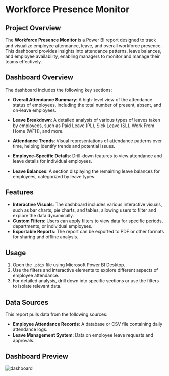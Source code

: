 # Workforce Presence Monitor

## Project Overview
The **Workforce Presence Monitor** is a Power BI report designed to track and visualize employee attendance, leave, and overall workforce presence. This dashboard provides insights into attendance patterns, leave balances, and employee availability, enabling managers to monitor and manage their teams effectively.

## Dashboard Overview
The dashboard includes the following key sections:

- **Overall Attendance Summary**: A high-level view of the attendance status of employees, including the total number of present, absent, and on-leave employees.
  
- **Leave Breakdown**: A detailed analysis of various types of leaves taken by employees, such as Paid Leave (PL), Sick Leave (SL), Work From Home (WFH), and more.

- **Attendance Trends**: Visual representations of attendance patterns over time, helping identify trends and potential issues.

- **Employee-Specific Details**: Drill-down features to view attendance and leave details for individual employees.

- **Leave Balances**: A section displaying the remaining leave balances for employees, categorized by leave types.

## Features
- **Interactive Visuals**: The dashboard includes various interactive visuals, such as bar charts, pie charts, and tables, allowing users to filter and explore the data dynamically.
- **Custom Filters**: Users can apply filters to view data for specific periods, departments, or individual employees.
- **Exportable Reports**: The report can be exported to PDF or other formats for sharing and offline analysis.

## Usage
1. Open the `.pbix` file using Microsoft Power BI Desktop.
2. Use the filters and interactive elements to explore different aspects of employee attendance.
3. For detailed analysis, drill down into specific sections or use the filters to isolate relevant data.

## Data Sources
This report pulls data from the following sources:
- **Employee Attendance Records**: A database or CSV file containing daily attendance logs.
- **Leave Management System**: Data on employee leave requests and approvals.

## Dashboard Preview
![dashboard](https://github.com/user-attachments/assets/5b1557dd-2a31-456f-9232-2146e63e12ba)

